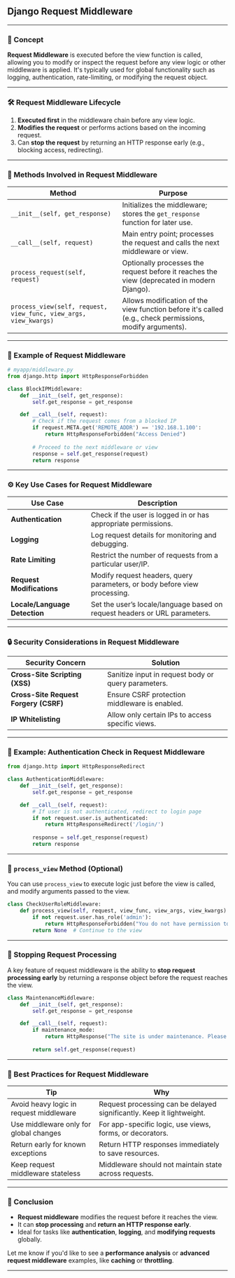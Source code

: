 ## Django Request Middleware

---

### 🧠 Concept

**Request Middleware** is executed before the view function is called, allowing you to modify or inspect the request before any view logic or other middleware is applied. It's typically used for global functionality such as logging, authentication, rate-limiting, or modifying the request object.

---

### 🛠️ Request Middleware Lifecycle

1. **Executed first** in the middleware chain before any view logic.
2. **Modifies the request** or performs actions based on the incoming request.
3. Can **stop the request** by returning an HTTP response early (e.g., blocking access, redirecting).

---

### 🔑 Methods Involved in Request Middleware

| Method                          | Purpose                                             |
|----------------------------------|-----------------------------------------------------|
| `__init__(self, get_response)`  | Initializes the middleware; stores the `get_response` function for later use. |
| `__call__(self, request)`       | Main entry point; processes the request and calls the next middleware or view. |
| `process_request(self, request)`| Optionally processes the request before it reaches the view (deprecated in modern Django). |
| `process_view(self, request, view_func, view_args, view_kwargs)` | Allows modification of the view function before it's called (e.g., check permissions, modify arguments). |

---

### 🧩 Example of Request Middleware

```python
# myapp/middleware.py
from django.http import HttpResponseForbidden

class BlockIPMiddleware:
    def __init__(self, get_response):
        self.get_response = get_response

    def __call__(self, request):
        # Check if the request comes from a blocked IP
        if request.META.get('REMOTE_ADDR') == '192.168.1.100':
            return HttpResponseForbidden("Access Denied")
        
        # Proceed to the next middleware or view
        response = self.get_response(request)
        return response
```

---

### ⚙️ Key Use Cases for Request Middleware

| Use Case                             | Description                                                        |
|--------------------------------------|--------------------------------------------------------------------|
| **Authentication**                   | Check if the user is logged in or has appropriate permissions.    |
| **Logging**                           | Log request details for monitoring and debugging.                 |
| **Rate Limiting**                    | Restrict the number of requests from a particular user/IP.        |
| **Request Modifications**            | Modify request headers, query parameters, or body before view processing. |
| **Locale/Language Detection**        | Set the user’s locale/language based on request headers or URL parameters. |

---

### 🔒 Security Considerations in Request Middleware

| Security Concern      | Solution                                       |
|-----------------------|------------------------------------------------|
| **Cross-Site Scripting (XSS)** | Sanitize input in request body or query parameters. |
| **Cross-Site Request Forgery (CSRF)** | Ensure CSRF protection middleware is enabled. |
| **IP Whitelisting**   | Allow only certain IPs to access specific views. |

---

### 🧪 Example: Authentication Check in Request Middleware

```python
from django.http import HttpResponseRedirect

class AuthenticationMiddleware:
    def __init__(self, get_response):
        self.get_response = get_response

    def __call__(self, request):
        # If user is not authenticated, redirect to login page
        if not request.user.is_authenticated:
            return HttpResponseRedirect('/login/')
        
        response = self.get_response(request)
        return response
```

---

### 🧩 `process_view` Method (Optional)

You can use `process_view` to execute logic just before the view is called, and modify arguments passed to the view.

```python
class CheckUserRoleMiddleware:
    def process_view(self, request, view_func, view_args, view_kwargs):
        if not request.user.has_role('admin'):
            return HttpResponseForbidden("You do not have permission to access this view.")
        return None  # Continue to the view
```

---

### 🔄 Stopping Request Processing

A key feature of request middleware is the ability to **stop request processing early** by returning a response object before the request reaches the view.

```python
class MaintenanceMiddleware:
    def __init__(self, get_response):
        self.get_response = get_response

    def __call__(self, request):
        if maintenance_mode:
            return HttpResponse("The site is under maintenance. Please try again later.", status=503)
        
        return self.get_response(request)
```

---

### 🧰 Best Practices for Request Middleware

| Tip                                  | Why                                           |
|--------------------------------------|-----------------------------------------------|
| Avoid heavy logic in request middleware | Request processing can be delayed significantly. Keep it lightweight. |
| Use middleware only for global changes | For app-specific logic, use views, forms, or decorators. |
| Return early for known exceptions    | Return HTTP responses immediately to save resources. |
| Keep request middleware stateless    | Middleware should not maintain state across requests. |

---

### 🧾 Conclusion

- **Request middleware** modifies the request before it reaches the view.
- It can **stop processing** and **return an HTTP response early**.
- Ideal for tasks like **authentication**, **logging**, and **modifying requests** globally.

Let me know if you'd like to see a **performance analysis** or **advanced request middleware** examples, like **caching** or **throttling**.

---